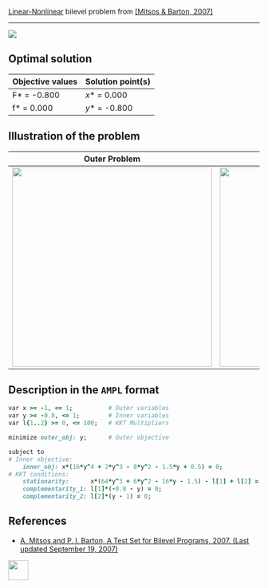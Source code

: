[Linear-Nonlinear](/BASBLib/LP-NLP-problems) bilevel problem from [\[Mitsos & Barton, 2007\]][Mitsos & Barton, 2007]

---

![](/BASBLib/images/mb_2007_11_eq.jpg)

## Optimal solution

Objective values   | Solution point(s) |
------------------ | ----------------- |
F* = -0.800        | _x_* = 0.000      |
f* =  0.000        | _y_* = -0.800     |

## Illustration of the problem

Outer Problem    | Inner Problem    |
---------------- | ---------------- |
<img src="/BASBLib/images/mb_2007_11_outer.jpg" width="400"> | <img src="/BASBLib/images/mb_2007_11_inner.jpg" width="400"> |

## Description in the `AMPL` format

```ruby
var x >= -1, <= 1;          # Outer variables
var y >= -0.8, <= 1;        # Inner variables
var l{1..2} >= 0, <= 100;   # KKT Multipliers

minimize outer_obj: y;      # Outer objective

subject to
# Inner objective:
    inner_obj: x*(16*y^4 + 2*y^3 - 8*y^2 - 1.5*y + 0.5) = 0;
# KKT conditions:
    stationarity:      x*(64*y^3 + 6*y^2 - 16*y - 1.5) - l[1] + l[2] = 0;
    complementarity_1: l[1]*(-0.8 - y) = 0;
    complementarity_2: l[2]*(y - 1) = 0;
```

##  References

 - [A. Mitsos and P. I. Barton, A Test Set for Bilevel Programs, 2007. (Last updated September 19, 2007)](https://www.researchgate.net/publication/228455291_A_test_set_for_bilevel_programs)

[<img src="http://www.interupgrade.com/images/pfeil-backbutton.png" width="40" height="40">](/BASBLib/LP-NLP-problems "Back to summary of LP-NLP bilevel problems")

[Mitsos & Barton, 2007]: https://www.researchgate.net/publication/228455291_A_test_set_for_bilevel_programs
